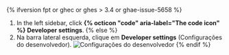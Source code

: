 {% ifversion fpt or ghec or ghes > 3.4 or ghae-issue-5658 %}
1. In the left sidebar, click **{% octicon "code" aria-label="The code icon" %} Developer settings**.
{% else %}
1. Na barra lateral esquerda, clique em **Developer settings** (Configurações do desenvolvedor). ![Configurações do desenvolvedor](/assets/images/help/settings/developer-settings.png)
{% endif %}